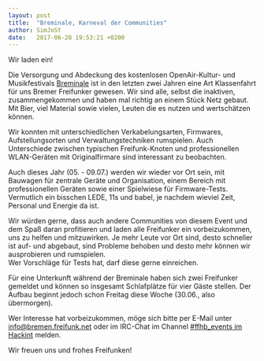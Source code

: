 ```yaml
---
layout: post
title:  "Breminale, Karneval der Communities"
author: SimJoSt
date:   2017-06-28 19:53:21 +0200
---
```

Wir laden ein!

Die Versorgung und Abdeckung des kostenlosen OpenAir-Kultur- und Musikfestivals [Breminale](http://breminale.sternkultur.de/) ist in den letzten zwei Jahren eine Art Klassenfahrt für uns Bremer Freifunker gewesen. Wir sind alle, selbst die inaktiven, zusammengekommen und haben mal richtig an einem Stück Netz gebaut. Mit Bier, viel Material sowie vielen, Leuten die es nutzen und wertschätzen können.

Wir konnten mit unterschiedlichen Verkabelungsarten, Firmwares, Aufstellungsorten und Verwaltungstechniken rumspielen. Auch Unterschiede zwischen typischen Freifunk-Knoten und professionellen WLAN-Geräten mit Originalfirmare sind interessant zu beobachten.

Auch dieses Jahr (05. - 09.07.) werden wir wieder vor Ort sein, mit Bauwagen für zentrale Geräte und Organisation, einem Bereich mit professionellen Geräten sowie einer Spielwiese für Firmware-Tests. Vermutlich ein bisschen LEDE, 11s und babel, je nachdem wieviel Zeit, Personal und Energie da ist.

Wir würden gerne, dass auch andere Communities von diesem Event und dem Spaß daran profitieren und laden alle Freifunker ein vorbeizukommen, uns zu helfen und mitzuwirken. Je mehr Leute vor Ort sind, desto schneller ist auf- und abgebaut, sind Probleme behoben und desto mehr können wir ausprobieren und rumspielen.  
Wer Vorschläge für Tests hat, darf diese gerne einreichen.

Für eine Unterkunft während der Breminale haben sich zwei Freifunker gemeldet und können so insgesamt Schlafplätze für vier Gäste stellen. Der Aufbau beginnt jedoch schon Freitag diese Woche (30.06., also übermorgen).

Wer Interesse hat vorbeizukommen, möge sich bitte per E-Mail unter [info@bremen.freifunk.net](mailto:info@bremen.freifunk.net) oder im IRC-Chat im Channel [#ffhb_events im Hackint](irc://irc.hackint.org/ffhb_events) melden.

Wir freuen uns und frohes Freifunken!
